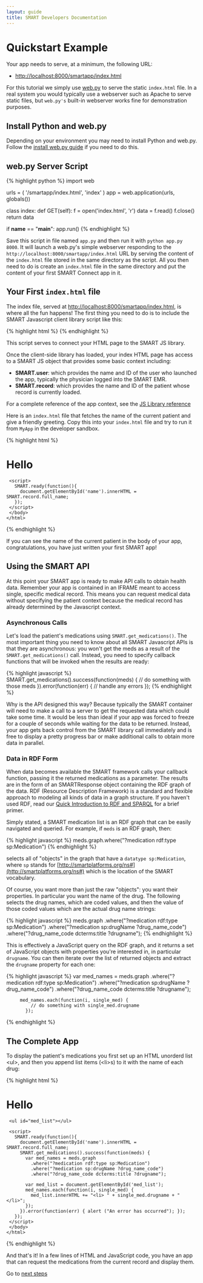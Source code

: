 ```yaml
---
layout: guide
title: SMART Developers Documentation
---
```


# Quickstart Example

Your app needs to serve, at a minimum, the following URL:

   * <http://localhost:8000/smartapp/index.html>

For this tutorial we simply use [web.py](http://webpy.org) to serve the static
`index.html` file.  In a real system you would typically use a webserver such as
Apache to serve static files, but `web.py's` built-in webserver works fine for
demonstration purposes.


## Install Python and web.py

Depending on your environment you may need to install Python and web.py.  Follow
the [install web.py guide](http://webpy.org/install) if you need to do this.


## web.py Server Script

{% highlight python %}
import web

urls = (
    '/smartapp/index.html', 'index'
)
app = web.application(urls, globals())

class index:
    def GET(self):
        f = open('index.html', 'r')
        data = f.read()
        f.close()
        return data

if __name__ == "__main__":
    app.run()
{% endhighlight  %}

Save this script in file named `app.py` and then run it with `python app.py
8000`. It will launch a web.py's simple webserver responding to the
`http://localhost:8000/smartapp/index.html` URL by serving the content of the
`index.html` file stored in the same directory as the script. All you then need
to do is create an `index.html` file in the same directory and put the content
of your first SMART Connect app in it.


## Your First `index.html` file

The index file, served at <http://localhost:8000/smartapp/index.html>, is where
all the fun happens! The first thing you need to do is to include the SMART
Javascript client library script like this:

{% highlight html %}
    <script src="http://sample-apps.smartplatforms.org/framework/smart/scripts/smart-api-client.js"></script>
{% endhighlight  %}

This script serves to connect your HTML page to the SMART JS library.

Once the client-side library has loaded, your index HTML page has access to a
SMART JS object that provides some basic context including:

<ul>
  <li><b>SMART.user</b>: which provides the name and ID of the user who
  launched the app, typically the physician logged into the SMART EMR.</li>

  <li><b>SMART.record</b>: which provides the name and ID of the patient whose
  record is currently loaded.</li>
</ul>

For a complete reference of the app context, see the [JS Library
reference](/guide/client-libs/client-js.html)

Here is an `index.html` file that fetches the name of the current patient and
give a friendly greeting. Copy this into your `index.html` file and try to
run it from `MyApp` in the developer sandbox.

{% highlight html %}
    <!DOCTYPE html>
    <html>
     <head>
      <script src="http://sample-apps.smartplatforms.org/framework/smart/scripts/smart-api-client.js"></script>
     </head>
     <body><h1>Hello <span id="name"></span></h1>

     <script>
       SMART.ready(function(){
         document.getElementById('name').innerHTML = SMART.record.full_name;
       });
     </script>
     </body>
    </html>
{% endhighlight %}

If you can see the name of the current patient in the body of your app,
congratulations, you have just written your first SMART app!


## Using the SMART API

At this point your SMART app is ready to make API calls to obtain health data.
Remember your app is contained in an IFRAME meant to access single, specific
medical record. This means you can request medical data without specifying the
patient context because the medical record has already determined by the
Javascript context.


### Asynchronous Calls

Let's load the patient's medications using `SMART.get_medications()`. The most
important thing you need to know about all SMART Javascript APIs is that they
are asynchronous: you won't get the meds as a result of the
`SMART.get_medications()` call. Instead, you need to specify callback functions
that will be invoked when the results are ready:

{% highlight javascript %}
    SMART.get_medications().success(function(meds) {
      // do something with those meds
    }).error(function(err) {
      // handle any errors
    });
{% endhighlight  %}

Why is the API designed this way? Because typically the SMART container will
need to make a call to a server to get the requested data which could take some
time. It would be less than ideal if your app was forced to freeze for a couple
of seconds while waiting for the data to be returned. Instead, your app gets
back control from the SMART library call immediately and is free to display a
pretty progress bar or make additional calls to obtain more data in parallel.


### Data in RDF Form

When data becomes available the SMART framework calls your callback function,
passing it the returned medications as a parameter. The results are in the form
of an SMARTResponse object containing the RDF graph of the data. RDF (Resource
Description Framework) is a standard and flexible approach to modeling all kinds
of data in a graph structure. If you haven't used RDF, read our [Quick
Introduction to RDF and SPARQL](/framework/rdf-sparql-intro.html) for a brief
primer.

Simply stated, a SMART medication list is an RDF graph that can be easily
navigated and queried. For example, if `meds` is an RDF graph, then:

{% highlight javascript %}
  meds.graph.where("?medication rdf:type sp:Medication")
{% endhighlight  %}

selects all of "objects" in the graph that have a `datatype sp:Medication`,
where `sp` stands for
[http://smartplatforms.org/ns#](http://smartplatforms.org/ns#) which is the
location of the SMART vocabulary.

Of course, you want more than just the raw "objects": you want their properties.
In particular you want the name of the drug. The following selects the drug
names, which are coded values, and then the value of those coded values which
are the actual drug name strings:

{% highlight javascript %}
    meds.graph
        .where("?medication rdf:type sp:Medication")
        .where("?medication sp:drugName ?drug_name_code")
        .where("?drug_name_code dcterms:title ?drugname");
{% endhighlight  %}

This is effectively a JavaScript query on the RDF graph, and it returns a set of
JavaScript objects with properties you're interested in, in particular
`drugname`. You can then iterate over the list of returned objects and extract
the `drugname` property for each one:

{% highlight javascript %}
    var med_names = meds.graph
             .where("?medication rdf:type sp:Medication")
             .where("?medication sp:drugName ?drug_name_code")
             .where("?drug_name_code dcterms:title ?drugname");

         med_names.each(function(i, single_med) {
             // do something with single_med.drugname
           });
{% endhighlight  %}


## The Complete App

To display the patient's medications you first set up an HTML unorderd list
&lt;ul&gt;, and then you append list items (&lt;li&gt;s) to it with the name of
each drug:

{% highlight html %}
    <!DOCTYPE html>
    <html>
     <head>
      <script src="http://sample-apps.smartplatforms.org/framework/smart/scripts/smart-api-client.js"></script>
     </head>
     <body><h1>Hello <span id="name"></span></h1>

     <ul id="med_list"></ul>

     <script>
       SMART.ready(function(){
         document.getElementById('name').innerHTML = SMART.record.full_name;
         SMART.get_medications().success(function(meds) {
           var med_names = meds.graph
             .where("?medication rdf:type sp:Medication")
             .where("?medication sp:drugName ?drug_name_code")
             .where("?drug_name_code dcterms:title ?drugname");

           var med_list = document.getElementById('med_list');
           med_names.each(function(i, single_med) {
             med_list.innerHTML += "<li> " + single_med.drugname + "</li>";
           });
         }).error(function(err) { alert ("An error has occurred"); });
       });
     </script>
     </body>
    </html>
{% endhighlight  %}

And that's it! In a few lines of HTML and JavaScript code, you have an app that
can request the medications from the current record and display them.

Go to [next steps](/guide/nextsteps.html)
